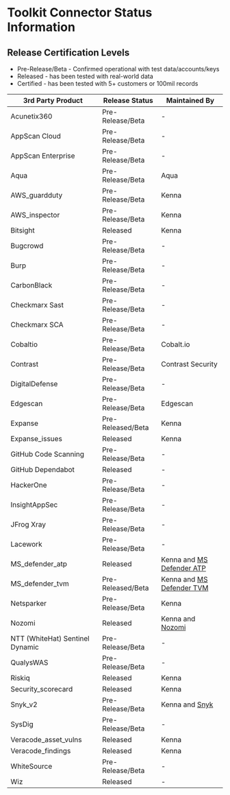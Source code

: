 # Toolkit Connector Status Information

## Release Certification Levels

- Pre-Release/Beta - Confirmed operational with test data/accounts/keys
- Released - has been tested with real-world data
- Certified - has been tested with 5+ customers or 100mil records




| 3rd Party Product | Release Status | Maintained By |
| --- | --- | --- |
| Acunetix360 | Pre-Release/Beta | - |
| AppScan Cloud | Pre-Release/Beta | - |
| AppScan Enterprise | Pre-Release/Beta | - |
| Aqua | Pre-Release/Beta | Aqua |
| AWS_guardduty | Pre-Release/Beta | Kenna |
| AWS_inspector | Pre-Release/Beta | Kenna |
| Bitsight | Released | Kenna |
| Bugcrowd | Pre-Release/Beta | - |
| Burp | Pre-Release/Beta | - |
| CarbonBlack | Pre-Release/Beta | - |
| Checkmarx Sast | Pre-Release/Beta | - |
| Checkmarx SCA | Pre-Release/Beta | - |
| Cobaltio | Pre-Release/Beta | Cobalt.io |
| Contrast | Pre-Release/Beta | Contrast Security |
| DigitalDefense | Pre-Release/Beta | - |
| Edgescan | Pre-Release/Beta | Edgescan |
| Expanse | Pre-Released/Beta | Kenna |
| Expanse_issues | Released | Kenna | 
| GitHub Code Scanning | Pre-Release/Beta | - |
| GitHub Dependabot | Released | - |
| HackerOne | Pre-Release/Beta | - |
| InsightAppSec | Pre-Release/Beta | - |
| JFrog Xray | Pre-Release/Beta | - |
| Lacework | Pre-Release/Beta | - |
| MS_defender_atp | Released | Kenna and [MS Defender ATP](https://securitycenter.windows.com/) |
| MS_defender_tvm | Pre-Released/Beta | Kenna and [MS Defender TVM](https://securitycenter.windows.com/) |
| Netsparker | Pre-Release/Beta | Kenna |
| Nozomi | Released | Kenna and [Nozomi](https://www.nozominetworks.com/) |
| NTT (WhiteHat) Sentinel Dynamic | Pre-Release/Beta | - |
| QualysWAS | Pre-Release/Beta | - |
| Riskiq | Released | Kenna |
| Security_scorecard | Released | Kenna |
| Snyk_v2 | Pre-Release/Beta | Kenna and [Snyk](https://snyk.io/) |
| SysDig | Pre-Release/Beta | - |
| Veracode_asset_vulns | Released | Kenna |
| Veracode_findings | Released | Kenna |
| WhiteSource | Pre-Release/Beta | - |
| Wiz | Released | - |

